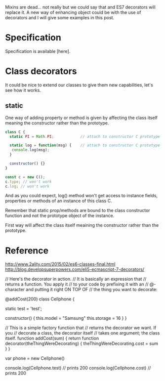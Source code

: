 Mixins are dead... not really but we could say that and ES7 decorators will replace it. A new way of enhancing object could be with the use of decorators and I will give some examples in this post. 

# Specification

Specification is available [here].

# Class decorators

It could be nice to extend our classes to give them new capabilities, let's see how it works.

## static

One way of adding property or method is given by affecting the class itself meaning the constructor rather than the prototype.


```javascript
class C { 
  static PI = Math.PI; 			  // attach to constructor C prototype

  static log = function(msg) {    // attach to constructor C prototype
   console.log(msg);
  }

  constructor() {}
}

const c = new C();
c.type; // won't work
c.log; // won't work
```

And as you could expect, log() method won't get access to instance fields, properties or methods of an instance of this class C.

Remember that static prop/methods are bound to the class constructor function and not the prototype object of the instance.

First way will affect the class itself meaining the constructor rather than the prototype.

# Reference

http://www.2ality.com/2015/02/es6-classes-final.html
http://blog.developsuperpowers.com/eli5-ecmascript-7-decorators/

// Here's the decorator in action.
// It is basically an expression that
// returns a function. You apply it
// to your code by prefixing it with an
// @-character and putting it right ON TOP OF
// the thing you want to decorate:

@addCost(200)
class Cellphone {
  
  static test = 'test';

  constructor() {
    this.model = "Samsung"
    this.storage = 16
  }
}

// This is a simple factory function that
// returns the decorator we want. If you
// decorate a class, the decorator itself
// takes one argument; the class itself.
function addCost(sum) {
  return function decorator(theThingWereDecorating) {
    theThingWereDecorating.cost = sum
  }
}

var phone = new Cellphone()

console.log(Cellphone.test) // prints 200
console.log(Cellphone.cost) // prints 200